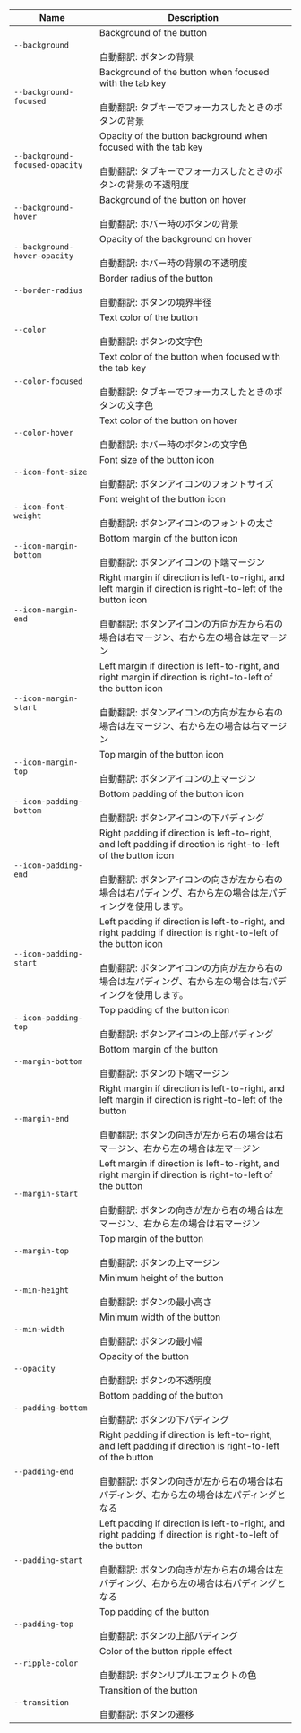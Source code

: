 | Name                           | Description                                                                                                                                                                                                                        |
| ------------------------------ | ---------------------------------------------------------------------------------------------------------------------------------------------------------------------------------------------------------------------------------- |
| `--background`                 | Background of the button<br /><br />自動翻訳: ボタンの背景                                                                                                                                                                         |
| `--background-focused`         | Background of the button when focused with the tab key<br /><br />自動翻訳: タブキーでフォーカスしたときのボタンの背景                                                                                                             |
| `--background-focused-opacity` | Opacity of the button background when focused with the tab key<br /><br />自動翻訳: タブキーでフォーカスしたときのボタンの背景の不透明度                                                                                           |
| `--background-hover`           | Background of the button on hover<br /><br />自動翻訳: ホバー時のボタンの背景                                                                                                                                                      |
| `--background-hover-opacity`   | Opacity of the background on hover<br /><br />自動翻訳: ホバー時の背景の不透明度                                                                                                                                                   |
| `--border-radius`              | Border radius of the button<br /><br />自動翻訳: ボタンの境界半径                                                                                                                                                                  |
| `--color`                      | Text color of the button<br /><br />自動翻訳: ボタンの文字色                                                                                                                                                                       |
| `--color-focused`              | Text color of the button when focused with the tab key<br /><br />自動翻訳: タブキーでフォーカスしたときのボタンの文字色                                                                                                           |
| `--color-hover`                | Text color of the button on hover<br /><br />自動翻訳: ホバー時のボタンの文字色                                                                                                                                                    |
| `--icon-font-size`             | Font size of the button icon<br /><br />自動翻訳: ボタンアイコンのフォントサイズ                                                                                                                                                   |
| `--icon-font-weight`           | Font weight of the button icon<br /><br />自動翻訳: ボタンアイコンのフォントの太さ                                                                                                                                                 |
| `--icon-margin-bottom`         | Bottom margin of the button icon<br /><br />自動翻訳: ボタンアイコンの下端マージン                                                                                                                                                 |
| `--icon-margin-end`            | Right margin if direction is left-to-right, and left margin if direction is right-to-left of the button icon<br /><br />自動翻訳: ボタンアイコンの方向が左から右の場合は右マージン、右から左の場合は左マージン                     |
| `--icon-margin-start`          | Left margin if direction is left-to-right, and right margin if direction is right-to-left of the button icon<br /><br />自動翻訳: ボタンアイコンの方向が左から右の場合は左マージン、右から左の場合は右マージン                     |
| `--icon-margin-top`            | Top margin of the button icon<br /><br />自動翻訳: ボタンアイコンの上マージン                                                                                                                                                      |
| `--icon-padding-bottom`        | Bottom padding of the button icon<br /><br />自動翻訳: ボタンアイコンの下パディング                                                                                                                                                |
| `--icon-padding-end`           | Right padding if direction is left-to-right, and left padding if direction is right-to-left of the button icon<br /><br />自動翻訳: ボタンアイコンの向きが左から右の場合は右パディング、右から左の場合は左パディングを使用します。 |
| `--icon-padding-start`         | Left padding if direction is left-to-right, and right padding if direction is right-to-left of the button icon<br /><br />自動翻訳: ボタンアイコンの方向が左から右の場合は左パディング、右から左の場合は右パディングを使用します。 |
| `--icon-padding-top`           | Top padding of the button icon<br /><br />自動翻訳: ボタンアイコンの上部パディング                                                                                                                                                 |
| `--margin-bottom`              | Bottom margin of the button<br /><br />自動翻訳: ボタンの下端マージン                                                                                                                                                              |
| `--margin-end`                 | Right margin if direction is left-to-right, and left margin if direction is right-to-left of the button<br /><br />自動翻訳: ボタンの向きが左から右の場合は右マージン、右から左の場合は左マージン                                  |
| `--margin-start`               | Left margin if direction is left-to-right, and right margin if direction is right-to-left of the button<br /><br />自動翻訳: ボタンの向きが左から右の場合は左マージン、右から左の場合は右マージン                                  |
| `--margin-top`                 | Top margin of the button<br /><br />自動翻訳: ボタンの上マージン                                                                                                                                                                   |
| `--min-height`                 | Minimum height of the button<br /><br />自動翻訳: ボタンの最小高さ                                                                                                                                                                 |
| `--min-width`                  | Minimum width of the button<br /><br />自動翻訳: ボタンの最小幅                                                                                                                                                                    |
| `--opacity`                    | Opacity of the button<br /><br />自動翻訳: ボタンの不透明度                                                                                                                                                                        |
| `--padding-bottom`             | Bottom padding of the button<br /><br />自動翻訳: ボタンの下パディング                                                                                                                                                             |
| `--padding-end`                | Right padding if direction is left-to-right, and left padding if direction is right-to-left of the button<br /><br />自動翻訳: ボタンの向きが左から右の場合は右パディング、右から左の場合は左パディングとなる                      |
| `--padding-start`              | Left padding if direction is left-to-right, and right padding if direction is right-to-left of the button<br /><br />自動翻訳: ボタンの向きが左から右の場合は左パディング、右から左の場合は右パディングとなる                      |
| `--padding-top`                | Top padding of the button<br /><br />自動翻訳: ボタンの上部パディング                                                                                                                                                              |
| `--ripple-color`               | Color of the button ripple effect<br /><br />自動翻訳: ボタンリプルエフェクトの色                                                                                                                                                  |
| `--transition`                 | Transition of the button<br /><br />自動翻訳: ボタンの遷移                                                                                                                                                                         |
